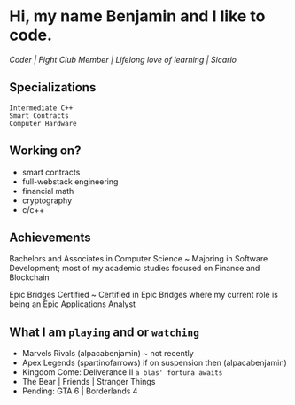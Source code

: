 # Hi, my name Benjamin and I like to code.

<i> Coder | Fight Club Member | Lifelong love of learning | Sicario </i>

## Specializations

`Intermediate C++` <br/>
`Smart Contracts` <br/>
`Computer Hardware` <br/>

## Working on?

- smart contracts
- full-webstack engineering
- financial math
- cryptography
- c/c++
      
## Achievements

Bachelors and Associates in Computer Science ~ Majoring in Software Development; most of my academic studies focused on Finance and Blockchain <br/>

Epic Bridges Certified ~ Certified in Epic Bridges where my current role is being an Epic Applications Analyst <br/>

## What I am `playing` and or `watching`

- Marvels Rivals (alpacabenjamin) ~ not recently
- Apex Legends (spartinofarrows) if on suspension then (alpacabenjamin)
- Kingdom Come: Deliverance II `a blas' fortuna awaits`
- The Bear | Friends | Stranger Things
- Pending: GTA 6 | Borderlands 4




